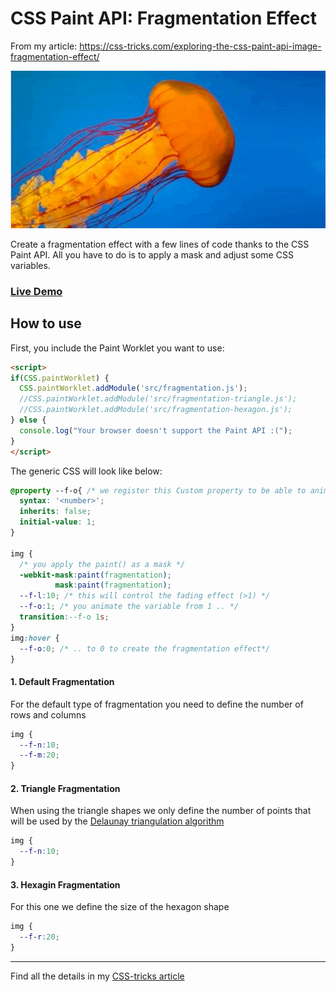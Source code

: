 # CSS Paint API: Fragmentation Effect
From my article: https://css-tricks.com/exploring-the-css-paint-api-image-fragmentation-effect/

![CSS fragmentation effect](header.gif)

Create a fragmentation effect with a few lines of code thanks to the CSS Paint API. All you have to do is to apply a mask and adjust some CSS variables.

### [Live Demo](https://afif13.github.io/CSS-fragmentation-effect)

## How to use

First, you include the Paint Worklet you want to use:

```html
<script>
if(CSS.paintWorklet) {              
  CSS.paintWorklet.addModule('src/fragmentation.js');
  //CSS.paintWorklet.addModule('src/fragmentation-triangle.js');
  //CSS.paintWorklet.addModule('src/fragmentation-hexagon.js');
} else {
  console.log("Your browser doesn't support the Paint API :(");
}
</script>
```
The generic CSS will look like below:

```css
@property --f-o{ /* we register this Custom property to be able to animate it */
  syntax: '<number>';
  inherits: false;
  initial-value: 1;
}

img {
  /* you apply the paint() as a mask */
  -webkit-mask:paint(fragmentation);
          mask:paint(fragmentation);
  --f-l:10; /* this will control the fading effect (>1) */
  --f-o:1; /* you animate the variable from 1 .. */
  transition:--f-o 1s;
}
img:hover { 
  --f-o:0; /* .. to 0 to create the fragmentation effect*/
}
```

#### 1. Default Fragmentation

For the default type of fragmentation you need to define the number of rows and columns

```css
img {
  --f-n:10;
  --f-m:20;
}
```

#### 2. Triangle Fragmentation

When using the triangle shapes we only define the number of points that will be used by the [Delaunay triangulation algorithm](https://en.wikipedia.org/wiki/Delaunay_triangulation)

```css
img {
  --f-n:10;
}
```

#### 3. Hexagin Fragmentation

For this one we define the size of the hexagon shape

```css
img {
  --f-r:20;
}
```

-----

Find all the details in my [CSS-tricks article](https://css-tricks.com/exploring-the-css-paint-api-image-fragmentation-effect/)
